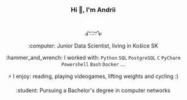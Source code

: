 <div align="center";">
    <h3>Hi 👋, I'm Andrii </h3>
    <p align="center">
         <img src="cat.webp" width="50"/>
    </p>

 <p>:computer: Junior Data Scientist, living in Košice SK</p>
 <p>:hammer_and_wrench: I worked with: <code>Python</code> <code>SQL</code> <code>PostgreSQL</code> <code>C</code> <code>PyCharm</code> <code>Powershell</code> <code>Bash</code> <code>Docker</code> ...</p>
 <p>⚡ I enjoy: reading, playing videogames, lifting weights and cycling :)</p>
 <p>:student: Pursuing a Bachelor's degree in computer networks</p>
</div>
